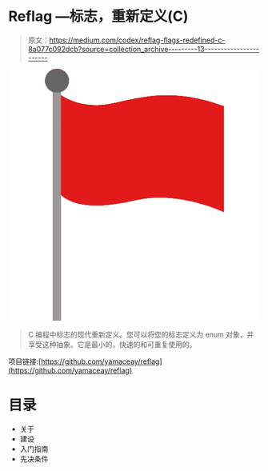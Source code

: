 # Reflag —标志，重新定义(C)

> 原文：<https://medium.com/codex/reflag-flags-redefined-c-8a077c092dcb?source=collection_archive---------13----------------------->

![](img/701cf29e3549753449f09218ffae6765.png)

> C 编程中标志的现代重新定义。您可以将您的标志定义为 enum 对象，并享受这种抽象。它是最小的，快速的和可重复使用的。

项目链接:[https://github.com/yamaceay/reflag](https://github.com/yamaceay/reflag)

# 目录

*   关于
*   建设
*   入门指南
*   先决条件